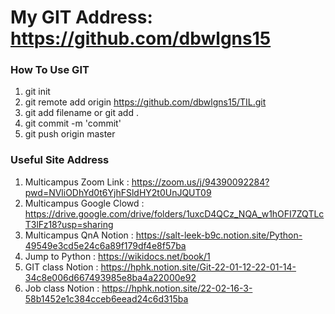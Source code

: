 # My GIT Address: https://github.com/dbwlgns15

### How To Use GIT
1. git init
2. git remote add origin https://github.com/dbwlgns15/TIL.git
3. git add filename or git add .
4. git commit -m 'commit'
5. git push origin master

### Useful Site Address
1. Multicampus Zoom Link : https://zoom.us/j/94390092284?pwd=NVliODhYd0t6YjhFSldHY2t0UnJQUT09
2. Multicampus Google Clowd : https://drive.google.com/drive/folders/1uxcD4QCz_NQA_w1hOFI7ZQTLcT3lFz18?usp=sharing
3. Multicampus QnA Notion : https://salt-leek-b9c.notion.site/Python-49549e3cd5e24c6a89f179df4e8f57ba
4. Jump to Python : https://wikidocs.net/book/1
5. GIT class Notion : https://hphk.notion.site/Git-22-01-12-22-01-14-34c8e006d667493985e8ba4a22000e92
6. Job class Notion : https://hphk.notion.site/22-02-16-3-58b1452e1c384cceb6eead24c6d315ba